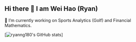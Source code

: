## Hi there 👋 I am Wei Hao (Ryan)

🔭 I’m currently working on Sports Analytics (Golf) and Financial Mathematics.
<!--
**ryanng180/ryanng180** is a ✨ _special_ ✨ repository because its `README.md` (this file) appears on your GitHub profile.

Here are some ideas to get you started:

- 🔭 I’m currently working on ...
- 🌱 I’m currently learning ...
- 👯 I’m looking to collaborate on ...
- 🤔 I’m looking for help with ...
- 💬 Ask me about ...
- 📫 How to reach me: ...
- 😄 Pronouns: ...
- ⚡ Fun fact: ...
-->

[![ryanng180's GitHub stats](https://github-readme-stats.vercel.app/api?username=ryanng180&show_icons=true&theme=noctis_minimus)]
